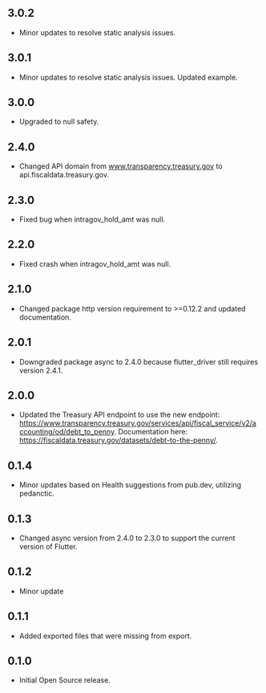 ## 3.0.2

* Minor updates to resolve static analysis issues.

## 3.0.1

* Minor updates to resolve static analysis issues. Updated example.

## 3.0.0

* Upgraded to null safety.

## 2.4.0

* Changed API domain from www.transparency.treasury.gov to api.fiscaldata.treasury.gov.

## 2.3.0

* Fixed bug when intragov_hold_amt was null.

## 2.2.0

* Fixed crash when intragov_hold_amt was null.

## 2.1.0

* Changed package http version requirement to >=0.12.2 and updated documentation.

## 2.0.1

* Downgraded package async to 2.4.0 because flutter_driver still requires version 2.4.1.

## 2.0.0

* Updated the Treasury API endpoint to use the new endpoint: https://www.transparency.treasury.gov/services/api/fiscal_service/v2/accounting/od/debt_to_penny. Documentation here: https://fiscaldata.treasury.gov/datasets/debt-to-the-penny/.

## 0.1.4

* Minor updates based on Health suggestions from pub.dev, utilizing pedanctic.

## 0.1.3

* Changed async version from 2.4.0 to 2.3.0 to support the current version of Flutter.

## 0.1.2

* Minor update

## 0.1.1
*  Added exported files that were missing from export.

## 0.1.0

* Initial Open Source release.
